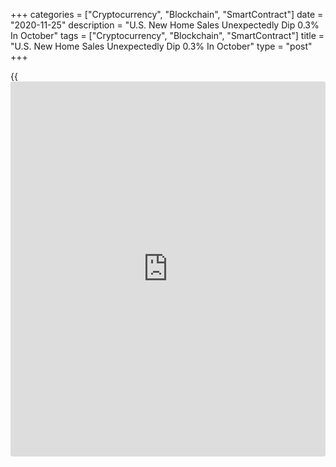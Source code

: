 +++
categories = ["Cryptocurrency", "Blockchain", "SmartContract"]
date = "2020-11-25"
description = "U.S. New Home Sales Unexpectedly Dip 0.3% In October"
tags = ["Cryptocurrency", "Blockchain", "SmartContract"]
title = "U.S. New Home Sales Unexpectedly Dip 0.3% In October"
type = "post"
+++

{{<iframe id="large-banner" src="https://www.bounty.group/#slide=22.0" width="100%" height="600" scrolling="no" style="border: 0px solid rgb(216, 221, 230); border-radius: 3px;">}}

New home sales in the U.S. unexpectedly edged lower in the month of
October, according to a report released by the Commerce Department on
Wednesday.

The Commerce Department said new home sales dipped by 0.3 percent to an
annual rate of 999,000 in October after inching up by 0.1 percent to a
revised rate of 1.002 million in September.

Economists had expected new home sales to jump by 1.1 percent to a rate
of 970,000 from the 959,000 originally reported for the previous month.

The unexpected drop in new home sales came as sales in the South and
West slumped by 2.0 percent and 1.5 percent, respectively.

On the other hand, new home sales in the Midwest spiked by 11.2 percent
and new home sales in the Northeast surged up by 5.1 percent.

The report said the median sales price of new houses sold in October was
$330,600, down 0.3 percent from $311,600 in September but up 2.5 percent
from $322,400 in the same month a year ago.

The estimate of new houses for sale at the end of October was 278,000,
representing 3.3 months of supply at the current sales rate.

Last Thursday, a report released by the National Association of Realtors
unexpectedly showed a continued increase in existing home sales in the
U.S. in the month of October.

NAR said existing home sales jumped by 4.3 percent to an annual rate of
6.85 million in October after soaring by 9.9 percent to a revised rate
of 6.57 million in September.

The sharp increase came as a surprise to economists, who had expected
existing home sales to slump by 1.4 percent to a rate of 6.45 million
from the 6.54 million originally reported for the previous month.

For comments and feedback [contact](https://www.playgroundfx.com/contact/): editorial@rtt[news](https://www.letsplayfx.com/blog/forex-news-website/).com

[Economic News][1]

 **What parts of the world are seeing the best (and worst) economic
performances lately? Click[here][2] to check out our [Econ Scorecard][2]
and find out! See up-to-the-moment [ranking](https://www.playgroundfx.com/blog/crypto-exchange-ranking/)s for the best and worst
performers in [GDP][3], [unemployment rate][4], [inflation][5] and much
more.**

   1. www.rtt[news](https://www.letsplayfx.com/blog/forex-news-website/).com/Content/EconomicNews.aspx
   2. www.rtt[news](https://www.letsplayfx.com/blog/forex-news-website/).com/economic-scorecard/world-rank/unemployment-rate/highest-performance.aspx
   3. www.rtt[news](https://www.letsplayfx.com/blog/forex-news-website/).com/economic-scorecard/world-rank/GDP/highest-performance.aspx
   4. www.rtt[news](https://www.letsplayfx.com/blog/forex-news-website/).com/economic-scorecard/world-rank/unemployment-rate/lowest-performance.aspx
   5. www.rtt[news](https://www.letsplayfx.com/blog/forex-news-website/).com/economic-scorecard/world-rank/CPI/highest-performance.aspx